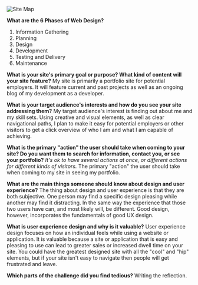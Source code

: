 ![Site Map](../imgs/site-map.png)

**What are the 6 Phases of Web Design?**
1. Information Gathering
2. Planning
3. Design
4. Development
5. Testing and Delivery
6. Maintenance

**What is your site's primary goal or purpose? What kind of content will your site feature?**
My site is primarily a portfolio site for potential employers. It will feature current and past projects as well as an ongoing blog of my development as a developer.

**What is your target audience's interests and how do you see your site addressing them?**
My target audience's interest is finding out about me and my skill sets. Using creative and visual elements, as well as clear navigational paths, I plan to make it easy for potential employers or other visitors to get a click overview of who I am and what I am capable of achieving.

**What is the primary "action" the user should take when coming to your site? Do you want them to search for information, contact you, or see your portfolio?** *It's ok to have several actions at once, or different actions for different kinds of visitors.*
The primary "action" the user should take when coming to my site in seeing my portfolio.

**What are the main things someone should know about design and user experience?**
The thing about design and user experience is that they are both subjective. One person may find a specific design pleasing while another may find it distracting. In the same way the experience that those two users have can, and most likely will, be different. Good design, however, incorporates the fundamentals of good UX design.

**What is user experience design and why is it valuable?** 
User experience design focuses on how an individual feels while using a website or application. It is valuable because a site or application that is easy and pleasing to use can lead to greater sales or increased dwell time on your site. You could have the greatest designed site with all the "cool" and "hip" elements, but if your site isn't easy to navigate then people will get frustrated and leave.

**Which parts of the challenge did you find tedious?**
Writing the reflection.